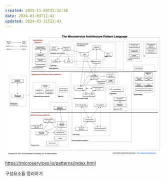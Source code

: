 ```yaml
---
created: 2023-11-04T22:32:26
date: 2024-03-03T11:41
updated: 2024-03-31T22:43
---
```

![Pasted image 20231104223236](real-resource-image/Pasted%20image%2020231104223236.png)

https://microservices.io/patterns/index.html

구성요소들 정리하기